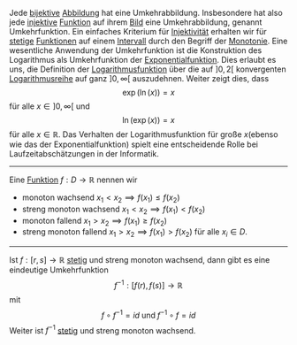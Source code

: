 Jede [bijektive](Bijektiv.md) [Abbildung](Abbildungen.md) hat eine Umkehrabbildung. Insbesondere hat also jede [injektive](Injektiv.md) [Funktion](Mathe/Funktionen.md) auf ihrem [Bild](Abbildungen.md#Bild) eine Umkehrabbildung, genannt Umkehrfunktion. Ein einfaches Kriterium für [Injektivität](Injektiv.md) erhalten wir für [stetige](Stetigkeit%20und%20Zwischenwertsatz.md) [Funktionen](Mathe/Funktionen.md) auf einem [Intervall](Intervalle.md) durch den Begriff der [Monotonie](Folgen.md#Monotonie).
Eine wesentliche Anwendung der Umkehrfunktion ist die Konstruktion des Logarithmus als Umkehrfunktion der [Exponentialfunktion](Exponentialfunktion.md). Dies erlaubt es uns, die Definition der [Logarithmusfunktion](Logarithmusfunktion.md) über die auf $]0, 2[$ konvergenten [Logarithmusreihe](Logarithmusreihe) auf ganz $]0, \infty[$ auszudehnen. Weiter zeigt dies, dass
$$\exp(\ln(x)) = x$$
für alle $x\in ]0, \infty[$ und 
$$\ln(\exp(x)) = x$$
für alle $x\in\mathbb R$. Das Verhalten der Logarithmusfunktion für große $x$(ebenso wie das der Exponentialfunktion) spielt eine entscheidende Rolle bei Laufzeitabschätzungen in der Informatik.

---

Eine [Funktion](Mathe/Funktionen.md) $f: D\to\mathbb R$ nennen wir
- monoton wachsend $x_{1} < x_{2} \implies f(x_{1}) \le f(x_{2})$
- streng monoton wachsend $x_{1} < x_{2} \implies f(x_{1}) < f(x_{2})$
- monoton fallend $x_{1}> x_{2} \implies f(x_{1}) \ge f(x_{2})$
- streng monoton fallend $x_{1} > x_{2} \implies f(x_{1}) > f(x_{2})$
für alle $x_{i} \in D$.

---

Ist $f: [r, s] \to\mathbb R$ [stetig](Stetigkeit%20und%20Zwischenwertsatz.md) und streng monoton wachsend, dann gibt es eine eindeutige Umkehrfunktion
$$f^{-1}: [f(r), f(s)] \to \mathbb R$$
mit
$$f\circ f^{-1} = id\;\text{und}\; f^{-1} \circ f = id$$
Weiter ist $f^{-1}$ [stetig](Stetigkeit%20und%20Zwischenwertsatz.md) und streng monoton wachsend.

